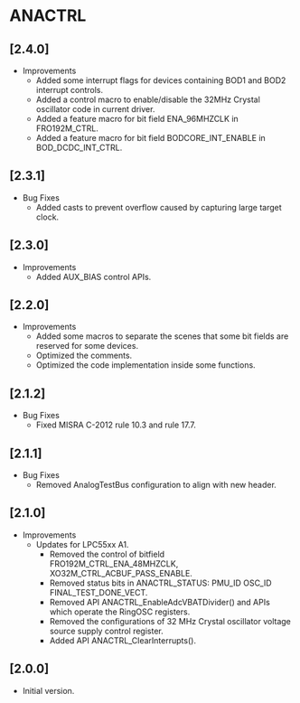 # ANACTRL

## [2.4.0]

- Improvements
  - Added some interrupt flags for devices containing BOD1 and BOD2 interrupt controls.
  - Added a control macro to enable/disable the 32MHz Crystal oscillator code in current driver.
  - Added a feature macro for bit field ENA_96MHZCLK in FRO192M_CTRL.
  - Added a feature macro for bit field BODCORE_INT_ENABLE in BOD_DCDC_INT_CTRL.

## [2.3.1]

- Bug Fixes
  - Added casts to prevent overflow caused by capturing large target clock.

## [2.3.0]

- Improvements
  - Added AUX_BIAS control APIs.

## [2.2.0]

- Improvements
  - Added some macros to separate the scenes that some bit fields are reserved for some devices.
  - Optimized the comments.
  - Optimized the code implementation inside some functions.

## [2.1.2]

- Bug Fixes
  - Fixed MISRA C-2012 rule 10.3 and rule 17.7.

## [2.1.1]

- Bug Fixes
  - Removed AnalogTestBus configuration to align with new header.

## [2.1.0]

- Improvements
  - Updates for LPC55xx A1.
    - Removed the control of bitfield FRO192M_CTRL_ENA_48MHZCLK, XO32M_CTRL_ACBUF_PASS_ENABLE.
    - Removed status bits in ANACTRL_STATUS: PMU_ID OSC_ID FINAL_TEST_DONE_VECT.
    - Removed API ANACTRL_EnableAdcVBATDivider() and APIs which operate the RingOSC registers.
    - Removed the configurations of 32 MHz Crystal oscillator voltage source supply control register.
    - Added API ANACTRL_ClearInterrupts().

## [2.0.0]

- Initial version.
